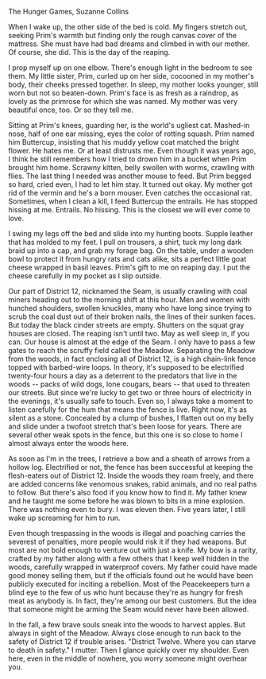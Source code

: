 The Hunger Games, Suzanne Collins

When I wake up, the other side of the bed is cold. My fingers stretch out, seeking Prim's warmth but finding only the rough canvas cover of the mattress. She must have had bad dreams and climbed in with our mother. Of course, she did. This is the day of the reaping. 

I prop myself up on one elbow. There's enough light in the bedroom to see them. My little sister, Prim, curled up on her side, cocooned in my mother's body, their cheeks pressed together. In sleep, my mother looks younger, still worn but not so beaten-down. Prim's face is as fresh as a raindrop, as lovely as the primrose for which she was named. My mother was very beautiful once, too. Or so they tell me.

Sitting at Prim's knees, guarding her, is the world's ugliest cat. Mashed-in nose, half of one ear missing, eyes the color of rotting squash. Prim named him Buttercup, insisting that his muddy yellow coat matched the bright flower. He hates me. Or at least distrusts me. Even though it was years ago, I think he still remembers how I tried to drown him in a bucket when Prim brought him home. Scrawny kitten, belly swollen with worms, crawling with flies. The last thing I needed was another mouse to feed. But Prim begged so hard, cried even, I had to let him stay. It turned out okay. My mother got rid of the vermin and he's a born mouser. Even catches the occasional rat. Sometimes, when I clean a kill, I feed Buttercup the entrails. He has stopped hissing at me. Entrails. No hissing. This is the closest we will ever come to love.

I swing my legs off the bed and slide into my hunting boots. Supple leather that has molded to my feet. I pull on trousers, a shirt, tuck my long dark braid up into a cap, and grab my forage bag. On the table, under a wooden bowl to protect it from hungry rats and cats alike, sits a perfect little goat cheese wrapped in basil leaves. Prim's gift to me on reaping day. I put the cheese carefully in my pocket as I slip outside.

Our part of District 12, nicknamed the Seam, is usually crawling with coal miners heading out to the morning shift at this hour. Men and women with hunched shoulders, swollen knuckles, many who have long since trying to scrub the coal dust out of their broken nails, the lines of their sunken faces. But today the black cinder streets are empty. Shutters on the squat gray houses are closed. The reaping isn't until two. May as well sleep in, if you can. Our house is almost at the edge of the Seam. I only have to pass a few gates to reach the scruffy field called the Meadow. Separating the Meadow from the woods, in fact enclosing all of District 12, is a high chain-link fence topped with barbed-wire loops. In theory, it's supposed to be electrified twenty-four hours a day as a deterrent to the predators that live in the woods -- packs of wild dogs, lone cougars, bears -- that used to threaten our streets. But since we're lucky to get two or three hours of electricity in the evenings, it's usually safe to touch. Even so, I always take a moment to listen carefully for the hum that means the fence is live. Right now, it's as silent as a stone. Concealed by a clump of bushes, I flatten out on my belly and slide under a twofoot stretch that's been loose for years. There are several other weak spots in the fence, but this one is so close to home I almost always enter the woods here. 

As soon as I'm in the trees, I retrieve a bow and a sheath of arrows from a hollow log. Electrified or not, the fence has been successful at keeping the flesh-eaters out of District 12. Inside the woods they roam freely, and there are added concerns like venomous snakes, rabid animals, and no real paths to follow. But there's also food if you know how to find it. My father knew and he taught me some before he was blown to bits in a mine explosion. There was nothing even to bury. I was eleven then. Five years later, I still wake up screaming for him to run.

Even though trespassing in the woods is illegal and poaching carries the severest of penalties, more people would risk it if they had weapons. But most are not bold enough to venture out with just a knife. My bow is a rarity, crafted by my father along with a few others that I keep well hidden in the woods, carefully wrapped in waterproof covers. My father could have made good money selling them, but if the officials found out he would have been publicly executed for inciting a rebellion. Most of the Peacekeepers turn a blind eye to the few of us who hunt because they're as hungry for fresh meat as anybody is. In fact, they're among our best customers. But the idea that someone might be arming the Seam would never have been allowed.

In the fall, a few brave souls sneak into the woods to harvest apples. But always in sight of the Meadow. Always close enough to run back to the safety of District 12 if trouble arises. "District Twelve. Where you can starve to death in safety." I mutter. Then I glance quickly over my shoulder. Even here, even in the middle of nowhere, you worry someone might overhear you.

